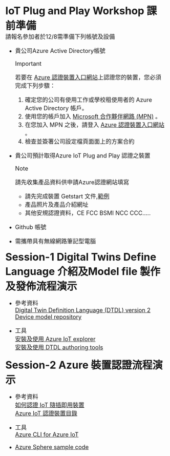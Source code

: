 <font size="6">**IoT Plug and Play Workshop 課前準備**<font size="4">  
請報名參加者於12/8需準備下列帳號及設備
- 貴公司Azure Active Directory帳號
  > [!IMPORTANT]  
  > 若要在 [Azure 認證裝置入口網站](https://certify.azure.com/)上認證您的裝置，您必須完成下列步驟：
  > 1. 確定您的公司有使用工作或學校租使用者的 Azure Active Directory 帳戶。
  > 2. 使用您的帳戶加入 [Microsoft 合作夥伴網路 (MPN)](https://partner.microsoft.com/en-US/) 。
  > 3. 在您加入 MPN 之後，請登入 [Azure 認證裝置入口網站](https://certify.azure.com/) 。
  > 4. 檢查並簽署公司設定檔頁面面上的方案合約

- 貴公司預計取得Azure IoT Plug and Play 認證之裝置
  > [!NOTE]  
  > 請先收集產品資料供申請Azure認證網站填寫
  > - 請先完成裝置 Getstart 文件,[範例](https://github.com/Azure/azure-iot-device-ecosystem/blob/master/Azure_Certified_Device/Get_Started_Templates/IoT-Plug-and-Play/template-plug-and-play-getstarted.md)
  > - 產品照片及產品介紹網址
  > - 其他安規認證資料，CE FCC BSMI NCC CCC.....

- Github 帳號
- 需攜帶具有無線網路筆記型電腦
  
<font size="6">**Session-1 Digital Twins Define Language 介紹及Model file 製作及發佈流程演示**<font size="4">  
- 參考資料  
    [Digital Twin Definition Language (DTDL) version 2](https://github.com/Azure/opendigitaltwins-dtdl/blob/master/DTDL/v2/dtdlv2.md)  
    [Device model repository](https://docs.microsoft.com/en-us/azure/iot-pnp/concepts-model-repository)

- 工具  
    [安裝及使用 Azure IoT explorer](https://docs.microsoft.com/zh-tw/azure/iot-pnp/howto-use-iot-explorer)  
    [安裝及使用 DTDL authoring tools](https://docs.microsoft.com/zh-tw/azure/iot-pnp/howto-use-dtdl-authoring-tools)


<font size="6">**Session-2 Azure 裝置認證流程演示**<font size="4">  
- 參考資料  
    [如何認證 IoT 隨插即用裝置](https://docs.microsoft.com/zh-tw/azure/iot-pnp/howto-certify-device#next-steps)  
    [Azure IoT 認證裝置目錄](https://devicecatalog.azure.com/)

- 工具  
    [Azure CLI for Azure IoT](https://docs.microsoft.com/zh-tw/cli/azure/azure-cli-reference-for-IoT)
    
    

- [Azure Sphere sample code](https://github.com/sha1painkiller/azs-pnp-workshop-2008)
